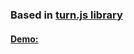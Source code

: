 ### Based in [turn.js library](https://github.com/blasten/turn.js/wiki/Reference)

#### [Demo:](https://argenisosorio.github.io/turn_js_example_magazine_simple)

